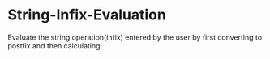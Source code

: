 # String-Infix-Evaluation
Evaluate the string operation(infix) entered by the user by first converting to postfix and then calculating.
